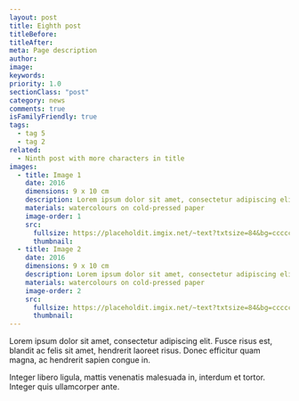```yaml
---
layout: post
title: Eighth post
titleBefore:
titleAfter:
meta: Page description
author:
image:
keywords:
priority: 1.0
sectionClass: "post"
category: news
comments: true
isFamilyFriendly: true
tags:
  - tag 5
  - tag 2
related:
  - Ninth post with more characters in title
images:
  - title: Image 1
    date: 2016
    dimensions: 9 x 10 cm
    description: Lorem ipsum dolor sit amet, consectetur adipiscing elit.
    materials: watercolours on cold-pressed paper
    image-order: 1
    src:
      fullsize: https://placeholdit.imgix.net/~text?txtsize=84&bg=cccccc&txt=320x477&w=320&h=477
      thumbnail:
  - title: Image 2
    date: 2016
    dimensions: 9 x 10 cm
    description: Lorem ipsum dolor sit amet, consectetur adipiscing elit.
    materials: watercolours on cold-pressed paper
    image-order: 2
    src:
      fullsize: https://placeholdit.imgix.net/~text?txtsize=84&bg=cccccc&txt=320x477&w=320&h=477
      thumbnail:
---
```


Lorem ipsum dolor sit amet, consectetur adipiscing elit. Fusce risus est, blandit ac felis sit amet, hendrerit laoreet risus. Donec efficitur quam magna, ac hendrerit sapien congue in.

Integer libero ligula, mattis venenatis malesuada in, interdum et tortor. Integer quis ullamcorper ante.
